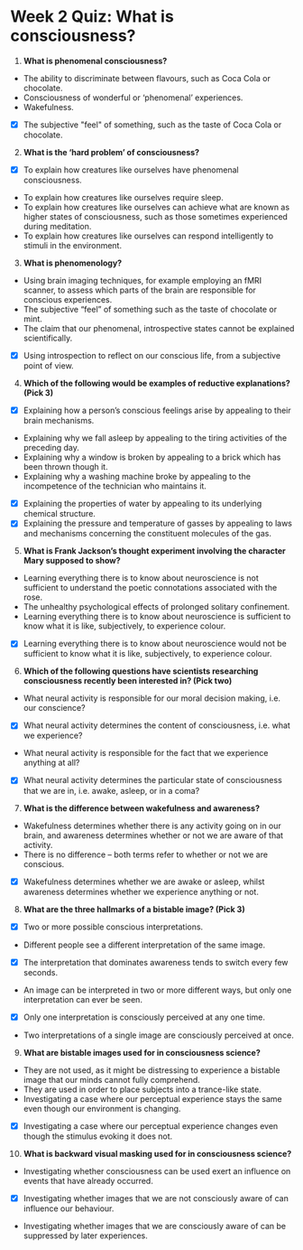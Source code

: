 # Week 2 Quiz: What is consciousness?

1. **What is phenomenal consciousness?**

- The ability to discriminate between flavours, such as Coca Cola or chocolate.
- Consciousness of wonderful or ‘phenomenal’ experiences.
- Wakefulness.
- [x] The subjective "feel" of something, such as the taste of Coca Cola or chocolate.

2. **What is the ‘hard problem’ of consciousness?**

- [x] To explain how creatures like ourselves have phenomenal consciousness.
- To explain how creatures like ourselves require sleep.
- To explain how creatures like ourselves can achieve what are known as higher states of consciousness, such as those sometimes experienced during meditation.
- To explain how creatures like ourselves can respond intelligently to stimuli in the environment.

3. **What is phenomenology?**

- Using brain imaging techniques, for example employing an fMRI scanner, to assess which parts of the brain are responsible for conscious experiences. 
- The subjective “feel” of something such as the taste of chocolate or mint.
- The claim that our phenomenal, introspective states cannot be explained scientifically.
- [x] Using introspection to reflect on our conscious life, from a subjective point of view.

4. **Which of the following would be examples of reductive explanations? (Pick 3)**

- [x] Explaining how a person’s conscious feelings arise by appealing to their brain mechanisms.
- Explaining why we fall asleep by appealing to the tiring activities of the preceding day.
- Explaining why a window is broken by appealing to a brick which has been thrown though it.
- Explaining why a washing machine broke by appealing to the incompetence of the technician who maintains it.
- [x] Explaining the properties of water by appealing to its underlying chemical structure.
- [x] Explaining the pressure and temperature of gasses by appealing to laws and mechanisms concerning the constituent molecules of the gas.

5. **What is Frank Jackson’s thought experiment involving the character Mary supposed to show?**

- Learning everything there is to know about neuroscience is not sufficient to understand the poetic connotations associated with the rose.
- The unhealthy psychological effects of prolonged solitary confinement.
- Learning everything there is to know about neuroscience is sufficient to know what it is like, subjectively, to experience colour.
- [x] Learning everything there is to know about neuroscience would not be sufficient to know what it is like, subjectively, to experience colour.

6. **Which of the following questions have scientists researching consciousness recently been interested in? (Pick two)**

- What neural activity is responsible for our moral decision making, i.e. our conscience?
- [x] What neural activity determines the content of consciousness, i.e. what we experience?
- What neural activity is responsible for the fact that we experience anything at all?
- [x] What neural activity determines the particular state of consciousness that we are in, i.e. awake, asleep, or in a coma?

7. **What is the difference between wakefulness and awareness?**

- Wakefulness determines whether there is any activity going on in our brain, and awareness determines whether or not we are aware of that activity.
- There is no difference – both terms refer to whether or not we are conscious.
- [x] Wakefulness determines whether we are awake or asleep, whilst awareness determines whether we experience anything or not.

8. **What are the three hallmarks of a bistable image? (Pick 3)**

- [x] Two or more possible conscious interpretations.
- Different people see a different interpretation of the same image.
- [x] The interpretation that dominates awareness tends to switch every few seconds.
- An image can be interpreted in two or more different ways, but only one interpretation can ever be seen.
- [x] Only one interpretation is consciously perceived at any one time.
- Two interpretations of a single image are consciously perceived at once.

9. **What are bistable images used for in consciousness science?**

- They are not used, as it might be distressing to experience a bistable image that our minds cannot fully comprehend.
- They are used in order to place subjects into a trance-like state.
- Investigating a case where our perceptual experience stays the same even though our environment is changing.
- [x] Investigating a case where our perceptual experience changes even though the stimulus evoking it does not.

10. **What is backward visual masking used for in consciousness science?**

- Investigating whether consciousness can be used exert an influence on events that have already occurred.
- [x] Investigating whether images that we are not consciously aware of can influence our behaviour. 
- Investigating whether images that we are consciously aware of can be suppressed by later experiences.
